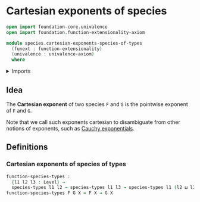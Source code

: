 # Cartesian exponents of species

```agda
open import foundation-core.univalence
open import foundation.function-extensionality-axiom

module species.cartesian-exponents-species-of-types
  (funext : function-extensionality)
  (univalence : univalence-axiom)
  where
```

<details><summary>Imports</summary>

```agda
open import foundation.universe-levels

open import species.species-of-types funext univalence
```

</details>

## Idea

The **Cartesian exponent** of two species `F` and `G` is the pointwise exponent
of `F` and `G`.

Note that we call such exponents cartesian to disambiguate from other notions of
exponents, such as
[Cauchy exponentials](species.cauchy-exponentials-species-of-types.md).

## Definitions

### Cartesian exponents of species of types

```agda
function-species-types :
  {l1 l2 l3 : Level} →
  species-types l1 l2 → species-types l1 l3 → species-types l1 (l2 ⊔ l3)
function-species-types F G X = F X → G X
```
